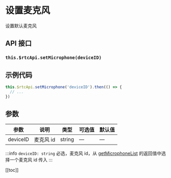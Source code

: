 # 设置麦克风 <BadgeTip text="异步接口" type="green"></BadgeTip>

设置默认麦克风

## API 接口

### `this.$rtcApi.setMicrophone(deviceID)`

## 示例代码

```js
this.$rtcApi.setMicrophone('deviceID').then(() => {
  // ...
})
```

## 参数

| 参数     | 说明      | 类型   | 可选值 | 默认值 |
| -------- | --------- | ------ | ------ | ------ |
| deviceID | 麦克风 id | string | —      | —      |

:::info
`deviceID: string` 必选，麦克风 id，从 [getMicrophoneList](getMicrophoneList.html) 的返回值中选择一个麦克风 id 传入
:::

[[toc]]
